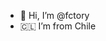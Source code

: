 - 👋 Hi, I’m @fctory
- 🇨🇱 I’m from Chile

<!---
fctory/fctory is a ✨ special ✨ repository because its `README.md` (this file) appears on your GitHub profile.
You can click the Preview link to take a look at your changes.
--->
